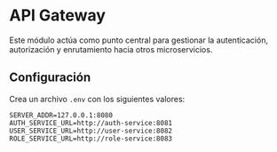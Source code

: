 # API Gateway

Este módulo actúa como punto central para gestionar la autenticación, autorización y enrutamiento hacia otros microservicios.

## Configuración

Crea un archivo `.env` con los siguientes valores:

```env
SERVER_ADDR=127.0.0.1:8080
AUTH_SERVICE_URL=http://auth-service:8081
USER_SERVICE_URL=http://user-service:8082
ROLE_SERVICE_URL=http://role-service:8083

